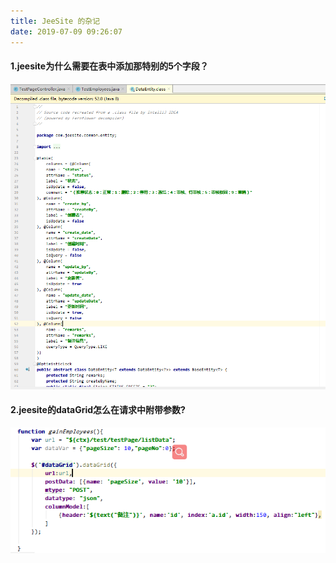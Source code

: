 ```yaml
---
title: JeeSite 的杂记
date: 2019-07-09 09:26:07
---
```


#### 1.jeesite为什么需要在表中添加那特别的5个字段？

![](jeesite-basic/1.png)

#### 2.jeesite的dataGrid怎么在请求中附带参数?

![](jeesite-basic/2.png)

